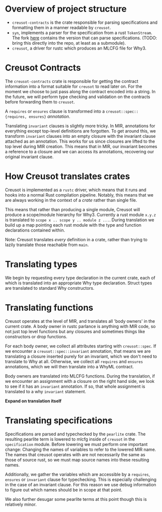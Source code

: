 # Overview of project structure

- `creusot-contracts` is the crate responsible for parsing specifications and formatting them in a manner readable by `creusot`.
- `syn`, implements a parser for the specification from a rust `TokenStream`. The fork [here](https://github.com/xldenis/syn-specs) contains the version that can parse specifications. (TODO: bring this directly into the repo, at least as a submodule).
- `creusot`, a driver for rustc which produces an MLCFG file for Why3.

# Creusot Contracts

The `creusot-contracts` crate is responsible for getting the contract information into a format suitable for `creusot` to read later on.
For the moment we choose to just pass along the contract encoded into a string.
In the future, we will perform type checking and validation on the contracts before forwarding them to `creusot`.

A `requires` or `ensures` clause is transformed into a `creusot::spec::{requires, ensures}` _annotation_.

Translating `invariant` clauses is slightly more tricky.
In MIR, annotations for everything except top-level definitions are forgotten.
To get around this, we transform `invariant` clauses into an empty closure with the invariant clause attached as an annotation.
This works for us since closures are lifted to the top level during MIR creation.
This means that in MIR, our invariant becomes a reference to a closure and we can access its annotations, recovering our original invariant clause.


# How Creusot translates crates

Creusot is implemented as a `rustc` driver, which means that it runs and hooks into a normal Rust compilation pipeline.
Notably, this means that we are always working in the context of a _crate_ rather than single file.

This means that rather than producing a single module, Creusot will produce a scope/module hierarchy for Why3.
Currently a rust module `x.y.z` is translated to `scope x .. scope y .. module z ...`.
During translation we build up a map pointing each rust module with the type and function declarations contained within.

Note: Creusot translates _every_ definition in a crate, rather than trying to lazily translate those reachable from `main`.

# Translating types

We begin by requesting every type declaration in the current crate, each of which is translated into an appropriate Why type declaration.
Struct types are translated to standard Why constructors.

# Translating functions

Creusot operates at the level of MIR, and translates all 'body owners' in the current crate.
A body owner in rustc parlance is anything with MIR code, so not just top level functions but any closures and sometimes things like constructors or drop functions.

For each body owner, we collect all attributes starting with `creusot::spec`.
If we encounter a `creusot::spec::invariant` annotation, that means we are translating a closure inserted purely for an invariant, which we don't need to translate to Why at all.
Otherwise, we collect all `requires` and `ensures` annotations, which we will then translate into a WhyML contract.

Body owners are translated into MLCFG functions.
During the translation, if we encounter an assignment with a closure on the right hand side, we look to see if it has an `invariant` annotation.
If so, that whole assignment is translated to a why `invariant` statement.

**Expand on translation itself**

# Translating specifications

Specifications are parsed and typechecked by the `pearlite` crate. The resulting pearlite term is lowered to mlcfg inside of `creusot` in the `specification` module. Before lowering we must perform one important change: Changing the names of variables to refer to the lowered MIR name. The names that creusot operates with are not necessarily the same as those of source rust, so we must map source names into these resulting names. 

Additionally, we gather the variables which are accessible by a `requires`, `ensures` or `invariant` clause for typechecking. This is especially challenging in the case of an invariant clause. For this reason we use debug information to figure out which names should be in scope at that point. 

We also further desugar some pearlite terms at this point though this is relatively minor. 

